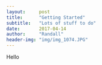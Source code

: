 ```yaml
---
layout:     post
title:      "Getting Started"
subtitle:   "Lots of stuff to do"
date:       2017-04-14
author:     "Randall"
header-img: "img/img_1074.JPG"
---
```


Hello
